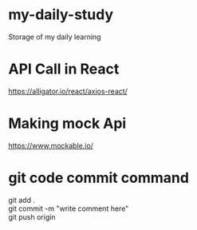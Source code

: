 # my-daily-study
Storage of my daily learning


# API Call in React
https://alligator.io/react/axios-react/

# Making mock Api 
https://www.mockable.io/ 

# git code commit command
git add . <br>
git commit -m "write comment here" <br>
git push origin <br>








